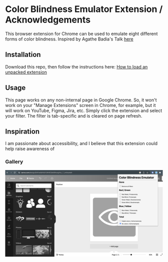 # Color Blindness Emulator Extension / Acknowledgements

This browser extension for Chrome can be used to emulate eight different forms of color blindness. Inspired by Agathe Badia's Talk [here](https://noti.st/agathebadia/DTySgu/accessibility-ember-learning-about-colorblindness#sKc0uBX)

## Installation

Download this repo, then follow the instructions here: [How to load an unpacked extension](https://developer.chrome.com/docs/extensions/mv3/getstarted/development-basics/#load-unpacked)

## Usage

This page works on any non-internal page in Google Chrome. So, it won't work on your "Manage Extensions" screen in Chrome, for example, but it will work on YouTube, Figma, Jira, etc. Simply click the extension and select your filter. The filter is tab-specific and is cleared on page refresh.

## Inspiration

I am passionate about accessibility, and I believe that this extension could help raise awareness of

### Gallery
![example](./public/screenshot.png)
